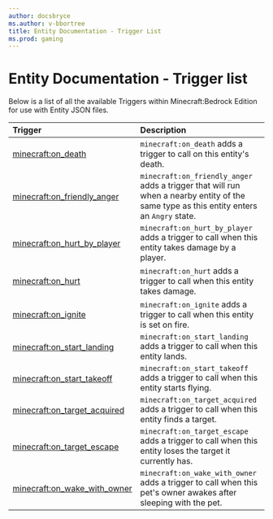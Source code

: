 ```yaml
---
author: docsbryce
ms.author: v-bbortree
title: Entity Documentation - Trigger List
ms.prod: gaming
---
```


# Entity Documentation - Trigger list

Below is a list of all the available Triggers within Minecraft:Bedrock Edition for use with Entity JSON files.

|Trigger |Description|
|:------|:----------|
|[minecraft:on_death](EntityTriggers/minecraftTrigger_on_death.md) |`minecraft:on_death` adds a trigger to call on this entity's death. |
|[minecraft:on_friendly_anger](EntityTriggers/minecraftTrigger_on_friendly_anger.md) |`minecraft:on_friendly_anger` adds a trigger that will run when a nearby entity of the same type as this entity enters an `Angry` state. |
|[minecraft:on_hurt_by_player](EntityTriggers/minecraftTrigger_on_hurt_by_player.md) |`minecraft:on_hurt_by_player` adds a trigger to call when this entity takes damage by a player.|
|[minecraft:on_hurt](EntityTriggers/minecraftTrigger_on_hurt.md) |`minecraft:on_hurt` adds a trigger to call when this entity takes damage.|
|[minecraft:on_ignite](EntityTriggers/minecraftTrigger_on_ignite.md) |`minecraft:on_ignite` adds a trigger to call when this entity is set on fire. |
|[minecraft:on_start_landing](EntityTriggers/minecraftTrigger_on_start_landing.md) |`minecraft:on_start_landing` adds a trigger to call when this entity lands.|
|[minecraft:on_start_takeoff](EntityTriggers/minecraftTrigger_on_start_takeoff.md) |`minecraft:on_start_takeoff` adds a trigger to call when this entity starts flying.|
|[minecraft:on_target_acquired](EntityTriggers/minecraftTrigger_on_target_acquired.md) |`minecraft:on_target_acquired` adds a trigger to call when this entity finds a target.|
|[minecraft:on_target_escape](EntityTriggers/minecraftTrigger_on_target_escape.md)|`minecraft:on_target_escape` adds a trigger to call when this entity loses the target it currently has. |
|[minecraft:on_wake_with_owner](EntityTriggers/minecraftTrigger_on_wake_with_owner.md)|`minecraft:on_wake_with_owner` adds a trigger to call when this pet's owner awakes after sleeping with the pet. |

